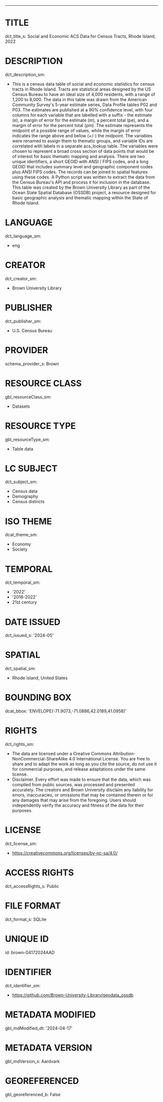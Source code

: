 ---
# TITLE
dct_title_s: Social and Economic ACS Data for Census Tracts, Rhode Island, 2022

# DESCRIPTION
dct_description_sm:
- This is a census data table of social and economic statistics for census tracts in Rhode Island. Tracts are statistical areas designed by the US Census Bureau to have an ideal size of 4,000 residents, with a range of 1,200 to 8,000. The data in this table was drawn from the American Community Survey's 5-year estimate series, Data Profile tables P02 and P03. The estimates are published at a 90% confidence level, with four columns for each variable that are labelled with a suffix - the estimate (e), a margin of error for the estimate (m), a percent total (pe), and a margin of error for the percent total (pm). The estimate represents the midpoint of a possible range of values, while the margin of error indicates the range above and below (+/-) the midpoint. The variables were renamed to assign them to thematic groups, and variable IDs are correlated with labels in a separate acs_lookup table. The variables were chosen to represent a broad cross section of data points that would be of interest for basic thematic mapping and analysis. There are two unique identifiers, a short GEOID with ANSI / FIPS codes, and a long GEOID that includes summary level and geographic component codes plus ANSI FIPS codes. The records can be joined to spatial features using these codes. A Python script was written to extract the data from the Census Bureau's API and process it for inclusion in the database. This table was created by the Brown University Library as part of the Ocean State Spatial Database (OSSDB) project, a resource designed for basic geographic analysis and thematic mapping within the State of Rhode Island.

# LANGUAGE
dct_language_sm:
- eng

# CREATOR
dct_creator_sm:
- Brown University Library

# PUBLISHER
dct_publisher_sm:
- U.S. Census Bureau

# PROVIDER
schema_provider_s: Brown

# RESOURCE CLASS
gbl_resourceClass_sm: 
- Datasets

# RESOURCE TYPE
gbl_resourceType_sm:
- Table data

# LC SUBJECT
dct_subject_sm:
- Census data
- Demography
- Census districts

# ISO THEME
dcat_theme_sm:
- Economy
- Society

# TEMPORAL
dct_temporal_sm:
- '2022'
- '2018-2022'
- 21st century

# DATE ISSUED
dct_issued_s: '2024-05'

# SPATIAL
dct_spatial_sm:
- Rhode Island, United States

# BOUNDING BOX
dcat_bbox: 'ENVELOPE(-71.9073,-71.0886,42.0189,41.0958)'

# RIGHTS
dct_rights_sm: 
- The data are licensed under a Creative Commons Attribution-NonCommercial-ShareAlike 4.0 International License. You are free to share and to adapt the work as long as you cite the source, do not use it for commercial purposes, and release adaptations under the same license.
- Disclaimer. Every effort was made to ensure that the data, which was compiled from public sources, was processed and presented accurately. The creators and Brown University disclaim any liability for errors, inaccuracies, or omissions that may be contained therein or for any damages that may arise from the foregoing. Users should independently verify the accuracy and fitness of the data for their purposes.

# LICENSE
dct_license_sm:
- https://creativecommons.org/licenses/by-nc-sa/4.0/

# ACCESS RIGHTS
dct_accessRights_s: Public

# FILE FORMAT
dct_format_s: SQLite

# UNIQUE ID
id: brown-04172024AAD

# IDENTIFIER
dct_identifier_sm:
- https://github.com/Brown-University-Library/geodata_ossdb

# METADATA MODIFIED
gbl_mdModified_dt: '2024-04-17'

# METADATA VERSION
gbl_mdVersion_s: Aardvark

# GEOREFERENCED
gbl_georeferenced_b: False